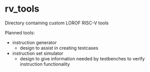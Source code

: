 # rv_tools
Directory containing custom LOROF RISC-V tools

Planned tools:
- instruction generator
    - design to assist in creating testcases
- instruction set simulator
    - design to give information needed by testbenches to verify instruction functionality